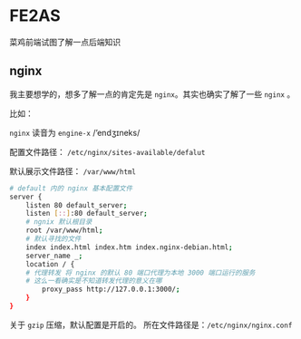 # FE2AS

菜鸡前端试图了解一点后端知识

## nginx

我主要想学的，想多了解一点的肯定先是 `nginx`。其实也确实了解了一些 `nginx` 。

比如：

`nginx` 读音为 `engine-x` /’endʒɪneks/

配置文件路径：
`/etc/nginx/sites-available/defalut`

默认展示文件路径：
`/var/www/html`

```bash
# default 内的 nginx 基本配置文件
server {
	listen 80 default_server;
	listen [::]:80 default_server;
	# ngnix 默认根目录
	root /var/www/html;
	# 默认寻找的文件
	index index.html index.htm index.nginx-debian.html;
	server_name _;
	location / {
    # 代理转发 将 nginx 的默认 80 端口代理为本地 3000 端口运行的服务
    # 这么一看确实是不知道转发代理的意义在哪
		proxy_pass http://127.0.0.1:3000/;
	}
}
```

关于 `gzip` 压缩，默认配置是开启的。
所在文件路径是：`/etc/nginx/nginx.conf`
